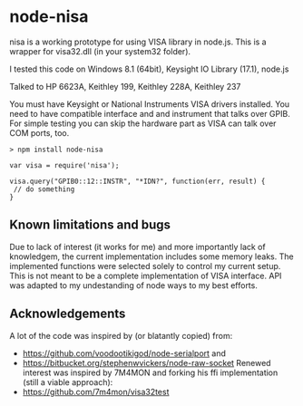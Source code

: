 # node-nisa

nisa is a working prototype for using VISA library in node.js.
This is a wrapper for visa32.dll (in your system32 folder).

I tested this code on Windows 8.1 (64bit), Keysight IO Library (17.1), node.js

Talked to HP 6623A, Keithley 199, Keithley 228A, Keithley 237

You must have Keysight or National Instruments VISA drivers installed. You need to have compatible interface and and instrument that talks over GPIB. For simple testing you can skip the hardware part as VISA can talk over COM ports, too. 
```
> npm install node-nisa

var visa = require('nisa');

visa.query("GPIB0::12::INSTR", "*IDN?", function(err, result) {
 // do something
}
```
## Known limitations and bugs
Due to lack of interest (it works for me) and more importantly lack of knowledgem, the current implementation includes some memory leaks.
The implemented functions were selected solely to control my current setup. This is not meant to be a complete implementation of VISA interface. API was adapted to my undestanding of node ways to my best efforts.

## Acknowledgements

A lot of the code was inspired by (or blatantly copied) from:
- https://github.com/voodootikigod/node-serialport
and
- https://bitbucket.org/stephenwvickers/node-raw-socket
Renewed interest was inspired by 7M4MON and forking his ffi implementation (still a viable approach):
- https://github.com/7m4mon/visa32test
